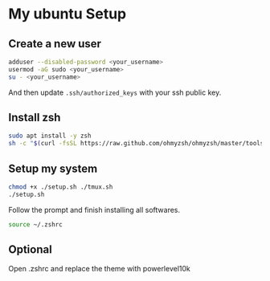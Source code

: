 # My ubuntu Setup

## Create a new user
```bash
adduser --disabled-password <your_username>
usermod -aG sudo <your_username>
su - <your_username>
```
And then update `.ssh/authorized_keys` with your ssh public key.

## Install zsh
```bash
sudo apt install -y zsh
sh -c "$(curl -fsSL https://raw.github.com/ohmyzsh/ohmyzsh/master/tools/install.sh)"
```

## Setup my system
```bash
chmod +x ./setup.sh ./tmux.sh
./setup.sh
```
Follow the prompt and finish installing all softwares.
```bash
source ~/.zshrc
```

## Optional
Open .zshrc and replace the theme with powerlevel10k